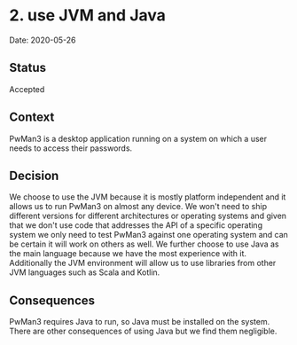 # 2. use JVM and Java

Date: 2020-05-26

## Status

Accepted

## Context

PwMan3 is a desktop application running on a system on which a user needs to access their passwords.

## Decision

We choose to use the JVM because it is mostly platform independent and it allows us to run PwMan3 on almost any device. We won't need to ship different versions for different architectures or operating systems and given that we don't use code that addresses the API of a specific operating system we only need to test PwMan3 against one operating system and can be certain it will work on others as well. We further choose to use Java as the main language because we have the most experience with it. Additionally the JVM environment will allow us to use libraries from other JVM languages such as Scala and Kotlin.

## Consequences

PwMan3 requires Java to run, so Java must be installed on the system. There are other consequences of using Java but we find them negligible.
